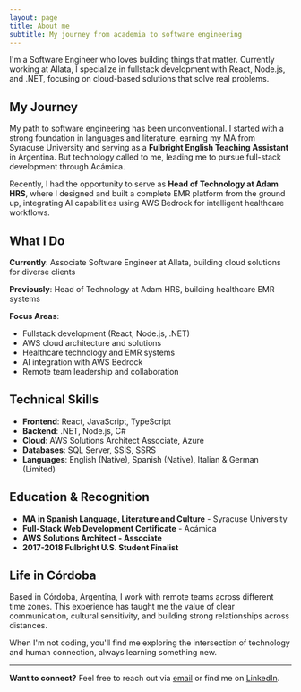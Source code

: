 ```yaml
---
layout: page
title: About me
subtitle: My journey from academia to software engineering
---
```


I'm a Software Engineer who loves building things that matter. Currently working at Allata, I specialize in fullstack development with React, Node.js, and .NET, focusing on cloud-based solutions that solve real problems.

## My Journey

My path to software engineering has been unconventional. I started with a strong foundation in languages and literature, earning my MA from Syracuse University and serving as a **Fulbright English Teaching Assistant** in Argentina. But technology called to me, leading me to pursue full-stack development through Acámica.

Recently, I had the opportunity to serve as **Head of Technology at Adam HRS**, where I designed and built a complete EMR platform from the ground up, integrating AI capabilities using AWS Bedrock for intelligent healthcare workflows.

## What I Do

**Currently**: Associate Software Engineer at Allata, building cloud solutions for diverse clients

**Previously**: Head of Technology at Adam HRS, building healthcare EMR systems

**Focus Areas**:
- Fullstack development (React, Node.js, .NET)
- AWS cloud architecture and solutions
- Healthcare technology and EMR systems
- AI integration with AWS Bedrock
- Remote team leadership and collaboration

## Technical Skills

- **Frontend**: React, JavaScript, TypeScript
- **Backend**: .NET, Node.js, C#
- **Cloud**: AWS Solutions Architect Associate, Azure
- **Databases**: SQL Server, SSIS, SSRS
- **Languages**: English (Native), Spanish (Native), Italian & German (Limited)

## Education & Recognition

- **MA in Spanish Language, Literature and Culture** - Syracuse University
- **Full-Stack Web Development Certificate** - Acámica
- **AWS Solutions Architect - Associate**
- **2017-2018 Fulbright U.S. Student Finalist**

## Life in Córdoba

Based in Córdoba, Argentina, I work with remote teams across different time zones. This experience has taught me the value of clear communication, cultural sensitivity, and building strong relationships across distances.

When I'm not coding, you'll find me exploring the intersection of technology and human connection, always learning something new.

---

**Want to connect?** Feel free to reach out via [email](mailto:aj.scheuer2@gmail.com) or find me on [LinkedIn](https://linkedin.com/in/andrewscheuer). 